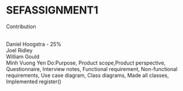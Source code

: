 # SEFASSIGNMENT1

Contribution <br><br>

Daniel Hoogstra - 25%<br>
Joel Ridley<br>
William Gould<br>
Minh Vuong Yen Do:Purpose, Product scope,Product perspective, Questionnaire, Interview notes, Functional requirement, Non-functional requirements, Use case diagram, Class diagrams, Made all classes, Implemented register()
